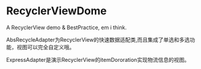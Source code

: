 # RecyclerViewDome
A RecyclerView demo &amp; BestPractice, em i think.

AbsRecycleAdapter为RecyclerView的快速数据适配类,而且集成了单选和多选功能，视图可以完全自定义哦。

ExpressAdapter是演示RecyclerView的itemDororation实现物流信息的视图。
